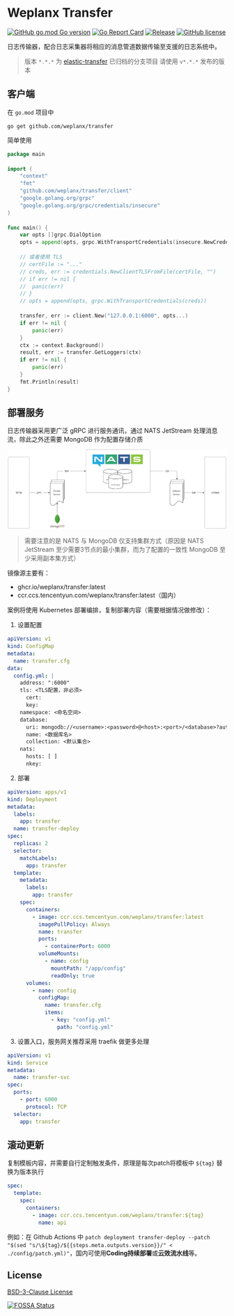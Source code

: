 # Weplanx Transfer

[![GitHub go.mod Go version](https://img.shields.io/github/go-mod/go-version/weplanx/transfer?style=flat-square)](https://github.com/weplanx/transfer)
[![Go Report Card](https://goreportcard.com/badge/github.com/weplanx/transfer?style=flat-square)](https://goreportcard.com/report/github.com/weplanx/transfer)
[![Release](https://img.shields.io/github/v/release/weplanx/transfer.svg?style=flat-square)](https://github.com/weplanx/transfer)
[![GitHub license](https://img.shields.io/github/license/weplanx/transfer?style=flat-square)](https://raw.githubusercontent.com/weplanx/transfer/main/LICENSE)

日志传输器，配合日志采集器将相应的消息管道数据传输至支援的日志系统中。

> 版本 `*.*.*` 为 [elastic-transfer](https://github.com/weplanx/log-transfer/tree/elastic-transfer) 已归档的分支项目
> 请使用 `v*.*.*` 发布的版本

## 客户端

在 `go.mod` 项目中

```shell
go get github.com/weplanx/transfer
```

简单使用

```go
package main

import (
	"context"
	"fmt"
	"github.com/weplanx/transfer/client"
	"google.golang.org/grpc"
	"google.golang.org/grpc/credentials/insecure"
)

func main() {
	var opts []grpc.DialOption
	opts = append(opts, grpc.WithTransportCredentials(insecure.NewCredentials()))

	// 或者使用 TLS
	// certFile := "..."
	// creds, err := credentials.NewClientTLSFromFile(certFile, "")
	// if err != nil {
	// 	panic(err)
	// }
	// opts = append(opts, grpc.WithTransportCredentials(creds))

	transfer, err := client.New("127.0.0.1:6000", opts...)
	if err != nil {
		panic(err)
	}
	ctx := context.Background()
	result, err := transfer.GetLoggers(ctx)
	if err != nil {
		panic(err)
	}
	fmt.Println(result)
}
```

## 部署服务

日志传输器采用更广泛 gRPC 进行服务通讯，通过 NATS JetStream 处理消息流，除此之外还需要 MongoDB 作为配置存储介质

![Transfer & Collector](./topology.png)

> 需要注意的是 NATS 与 MongoDB 仅支持集群方式（原因是 NATS JetStream 至少需要3节点的最小集群，而为了配置的一致性 MongoDB 至少采用副本集方式）

镜像源主要有：

- ghcr.io/weplanx/transfer:latest
- ccr.ccs.tencentyun.com/weplanx/transfer:latest（国内）

案例将使用 Kubernetes 部署编排，复制部署内容（需要根据情况做修改）：

1. 设置配置

```yaml
apiVersion: v1
kind: ConfigMap
metadata:
  name: transfer.cfg
data:
  config.yml: |
    address: ":6000"
    tls: <TLS配置，非必须>
      cert:
      key:
    namespace: <命名空间>
    database:
      uri: mongodb://<username>:<password>@<host>:<port>/<database>?authSource=<authSource>
      name: <数据库名>
      collection: <默认集合>
    nats:
      hosts: [ ]
      nkey:
```

2. 部署

```yaml
apiVersion: apps/v1
kind: Deployment
metadata:
  labels:
    app: transfer
  name: transfer-deploy
spec:
  replicas: 2
  selector:
    matchLabels:
      app: transfer
  template:
    metadata:
      labels:
        app: transfer
    spec:
      containers:
        - image: ccr.ccs.tencentyun.com/weplanx/transfer:latest
          imagePullPolicy: Always
          name: transfer
          ports:
            - containerPort: 6000
          volumeMounts:
            - name: config
              mountPath: "/app/config"
              readOnly: true
      volumes:
        - name: config
          configMap:
            name: transfer.cfg
            items:
              - key: "config.yml"
                path: "config.yml"
```

3. 设置入口，服务网关推荐采用 traefik 做更多处理

```yaml
apiVersion: v1
kind: Service
metadata:
  name: transfer-svc
spec:
  ports:
    - port: 6000
      protocol: TCP
  selector:
    app: transfer
```

## 滚动更新

复制模板内容，并需要自行定制触发条件，原理是每次patch将模板中 `${tag}` 替换为版本执行

```yml
spec:
  template:
    spec:
      containers:
        - image: ccr.ccs.tencentyun.com/weplanx/transfer:${tag}
          name: api
```

例如：在 Github Actions
中 `patch deployment transfer-deploy --patch "$(sed "s/\${tag}/${{steps.meta.outputs.version}}/" < ./config/patch.yml)"`，国内可使用**Coding持续部署**或**云效流水线**等。

## License

[BSD-3-Clause License](https://github.com/weplanx/transfer/blob/main/LICENSE)

[![FOSSA Status](https://app.fossa.com/api/projects/git%2Bgithub.com%2Fweplanx%2Ftransfer.svg?type=large)](https://app.fossa.com/projects/git%2Bgithub.com%2Fweplanx%2Ftransfer?ref=badge_large)